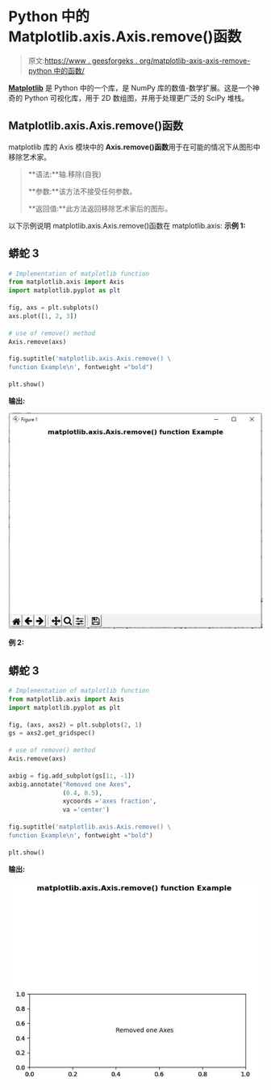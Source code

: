 # Python 中的 Matplotlib.axis.Axis.remove()函数

> 原文:[https://www . geesforgeks . org/matplotlib-axis-axis-remove-python 中的函数/](https://www.geeksforgeeks.org/matplotlib-axis-axis-remove-function-in-python/)

[**Matplotlib**](https://www.geeksforgeeks.org/python-introduction-matplotlib/) 是 Python 中的一个库，是 NumPy 库的数值-数学扩展。这是一个神奇的 Python 可视化库，用于 2D 数组图，并用于处理更广泛的 SciPy 堆栈。

## Matplotlib.axis.Axis.remove()函数

matplotlib 库的 Axis 模块中的 **Axis.remove()函数**用于在可能的情况下从图形中移除艺术家。

> **语法:**轴.移除(自我)
> 
> **参数:**该方法不接受任何参数。
> 
> **返回值:**此方法返回移除艺术家后的图形。

以下示例说明 matplotlib.axis.Axis.remove()函数在 matplotlib.axis:
**示例 1:**

## 蟒蛇 3

```py
# Implementation of matplotlib function
from matplotlib.axis import Axis
import matplotlib.pyplot as plt 

fig, axs = plt.subplots() 
axs.plot([1, 2, 3]) 

# use of remove() method 
Axis.remove(axs) 

fig.suptitle('matplotlib.axis.Axis.remove() \
function Example\n', fontweight ="bold")  

plt.show() 
```

**输出:**

![](img/9866b6abc738ef6d26ba15a818e07f0f.png)

**例 2:**

## 蟒蛇 3

```py
# Implementation of matplotlib function
from matplotlib.axis import Axis
import matplotlib.pyplot as plt  

fig, (axs, axs2) = plt.subplots(2, 1)  
gs = axs2.get_gridspec()   

# use of remove() method 
Axis.remove(axs) 

axbig = fig.add_subplot(gs[1:, -1])  
axbig.annotate("Removed one Axes",  
               (0.4, 0.5),  
               xycoords ='axes fraction',  
               va ='center') 

fig.suptitle('matplotlib.axis.Axis.remove() \
function Example\n', fontweight ="bold")  

plt.show() 
```

**输出:**

![](img/88a9d7b33bfc2c63023db5add9e966e1.png)